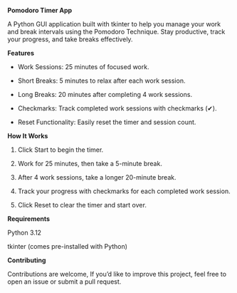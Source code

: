 **Pomodoro Timer App**

A Python GUI application built with tkinter to help you manage your work and break intervals using the Pomodoro Technique. Stay productive, track your progress, and take breaks effectively.

**Features**

* Work Sessions: 25 minutes of focused work.

* Short Breaks: 5 minutes to relax after each work session.

* Long Breaks: 20 minutes after completing 4 work sessions.

* Checkmarks: Track completed work sessions with checkmarks (✔).

* Reset Functionality: Easily reset the timer and session count.

**How It Works**

1. Click Start to begin the timer.

2. Work for 25 minutes, then take a 5-minute break.

3. After 4 work sessions, take a longer 20-minute break.

4. Track your progress with checkmarks for each completed work session.

5. Click Reset to clear the timer and start over.

**Requirements**

Python 3.12

tkinter (comes pre-installed with Python)

**Contributing**

Contributions are welcome, If you’d like to improve this project, feel free to open an issue or submit a pull request.
